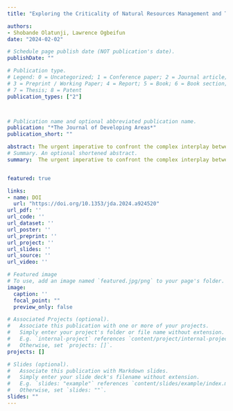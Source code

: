 ```yaml
---
title: "Exploring the Criticality of Natural Resources Management and Technological Innovations for Ecological Footprint in the OECD Countries"

authors:
- Shobande Olatunji, Lawrence Ogbeifun
date: "2024-02-02"

# Schedule page publish date (NOT publication's date).
publishDate: ""

# Publication type.
# Legend: 0 = Uncategorized; 1 = Conference paper; 2 = Journal article;
# 3 = Preprint / Working Paper; 4 = Report; 5 = Book; 6 = Book section;
# 7 = Thesis; 8 = Patent
publication_types: ["2"]



# Publication name and optional abbreviated publication name.
publication: "*The Journal of Developing Areas*"
publication_short: ""

abstract: The urgent imperative to confront the complex interplay between managing natural resources and fostering technological innovation, particularly in OECD countries, has become a focal point in global conversations. It is abundantly clear that critical issues such as the rampant overexploitation of our natural resources, insufficient embrace of sustainable practices, and the profound repercussions of technological advancements on our ecological footprint demand meticulous scrutiny and comprehensive action. This scrutiny is vital to guide the formulation of judicious policies and strategies capable of addressing these complex challenges. The challenges faced by OECD countries, distinguished by their advanced industrialization, and elevated standards of living, are further compounded by the depletion of natural resources resulting from extensive economic activities. The extraction and utilization of resources, encompassing water, minerals, and energy, emerge as significant contributors to ecological degradation. The heightened demand for raw materials to sustain technological industries has precipitated the overexploitation and depletion of natural resources, manifesting in activities such as mining, deforestation, and other extraction processes, leading to habitat destruction and biodiversity loss. Furthermore, the manufacturing and utilization of technology, particularly within industries heavily reliant on non-renewable energy sources, have been substantial contributors to pollution and greenhouse gas emissions. The study assesses the dynamic relationship between natural resources, economic growth, and technological innovation with respect to ecological footprints. It analyses the annual data series of a panel of 20 organisation for economic cooperation and development countries using the second-generation cointegration panel and cross-sectional autoregressive distributed lag methodology. The results of the slope coefficient confirm the existence of slope heterogeneity among countries. Furthermore, it affirms the long-term relationship among variables. Overall, the findings highlight the importance of effective utilisation of resources while investing in technological innovation to attain sustainable development goals.
# Summary. An optional shortened abstract.
summary:  The urgent imperative to confront the complex interplay between managing natural resources and fostering technological innovation, particularly in OECD countries, has become a focal point in global conversations. It is abundantly clear that critical issues such as the rampant overexploitation of our natural resources, insufficient embrace of sustainable practices, and the profound repercussions of technological advancements on our ecological footprint demand meticulous scrutiny and comprehensive action. This scrutiny is vital to guide the formulation of judicious policies and strategies capable of addressing these complex challenges. The challenges faced by OECD countries, distinguished by their advanced industrialization, and elevated standards of living, are further compounded by the depletion of natural resources resulting from extensive economic activities. The extraction and utilization of resources, encompassing water, minerals, and energy, emerge as significant contributors to ecological degradation. The heightened demand for raw materials to sustain technological industries has precipitated the overexploitation and depletion of natural resources, manifesting in activities such as mining, deforestation, and other extraction processes, leading to habitat destruction and biodiversity loss. Furthermore, the manufacturing and utilization of technology, particularly within industries heavily reliant on non-renewable energy sources, have been substantial contributors to pollution and greenhouse gas emissions. The study assesses the dynamic relationship between natural resources, economic growth, and technological innovation with respect to ecological footprints. It analyses the annual data series of a panel of 20 organisation for economic cooperation and development countries using the second-generation cointegration panel and cross-sectional autoregressive distributed lag methodology. The results of the slope coefficient confirm the existence of slope heterogeneity among countries. Furthermore, it affirms the long-term relationship among variables. Overall, the findings highlight the importance of effective utilisation of resources while investing in technological innovation to attain sustainable development goals.


featured: true

links:
- name: DOI
  url: "https://doi.org/10.1353/jda.2024.a924520"
url_pdf: ''
url_code: ''
url_dataset: ''
url_poster: ''
url_preprint: ''
url_project: ''
url_slides: ''
url_source: ''
url_video: ''

# Featured image
# To use, add an image named `featured.jpg/png` to your page's folder. 
image:
  caption: ''
  focal_point: ""
  preview_only: false

# Associated Projects (optional).
#   Associate this publication with one or more of your projects.
#   Simply enter your project's folder or file name without extension.
#   E.g. `internal-project` references `content/project/internal-project/index.md`.
#   Otherwise, set `projects: []`.
projects: []

# Slides (optional).
#   Associate this publication with Markdown slides.
#   Simply enter your slide deck's filename without extension.
#   E.g. `slides: "example"` references `content/slides/example/index.md`.
#   Otherwise, set `slides: ""`.
slides: ""
---
```

